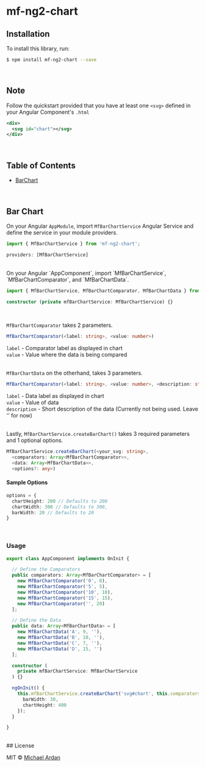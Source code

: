 # mf-ng2-chart

## Installation

To install this library, run:

```bash
$ npm install mf-ng2-chart --save
```

<br>

## Note
Follow the quickstart provided that you have at least one `<svg>` defined in your Angular Component's `.html`

```xml
<div>
  <svg id="chart"></svg>
</div>
```

<br>

## Table of Contents
- [BarChart](#bar-chart)

<br>

## Bar Chart
On your Angular `AppModule`, import `MfBarChartService` Angular Service and define the service in your module providers.

```typescript
import { MfBarChartService } from 'mf-ng2-chart';
```

```typescript
providers: [MfBarChartService]
```
<br>
On your Angular `AppComponent`, import `MfBarChartService`, `MfBarChartComparator`, and `MfBarChartData`.

```typescript
import { MfBarChartService, MfBarChartComparator, MfBarChartData } from 'mf-ng2-chart';
```

```typescript
constructor (private mfBarChartService: MfBarChartService) {}
```
<br>

`MfBarChartComparator` takes 2 parameters.<br>
```typescript
MfBarChartComparator(<label: string>, <value: number>)
```

`label` - Comparator label as displayed in chart<br>
`value` - Value where the data is being compared<br><br>

`MfBarChartData` on the otherhand, takes 3 parameters.<br>
```typescript
MfBarChartComparator(<label: string>, <value: number>, <description: string>)
```

`label` - Data label as displayed in chart<br>
`value` - Value of data<br>
`description` - Short description of the data (Currently not being used. Leave '' for now)<br><br>

Lastly, `MfBarChartService.createBarChart()` takes 3 required parameters and 1 optional options.<br>
```typescript
MfBarChartService.createBarChart(<your_svg: string>,
  <comparators: Array<MfBarChartComparator>>,
  <data: Array<MfBarChartData>>,
  <options?: any>)
```

#### Sample Options
```typescript
options = {
  chartHeight: 200 // Defaults to 200
  chartWidth: 300 // Defaults to 300,
  barWidth: 20 // Defaults to 20
}
```
<br>

### Usage

```typescript
export class AppComponent implements OnInit {

  // Define the Comparators
  public comparators: Array<MfBarChartComparator> = [
    new MfBarChartComparator('0', 0),
    new MfBarChartComparator('5', 5),
    new MfBarChartComparator('10', 10),
    new MfBarChartComparator('15', 15),
    new MfBarChartComparator('', 20)
  ];

  // Define the Data
  public data: Array<MfBarChartData> = [
    new MfBarChartData('A', 9, ''),
    new MfBarChartData('B', 10, ''),
    new MfBarChartData('C', 7, ''),
    new MfBarChartData('D', 15, '')
  ];

  constructor (
    private mfBarChartService: MfBarChartService
  ) {}

  ngOnInit() {
    this.mfBarChartService.createBarChart('svg#chart', this.comparators, this.datum, {
      barWidth: 30,
      chartHeight: 400
    });
  }

}
```
<br>
## License

MIT © [Michael Ardan](mailto:michael.ardan2000@gmail.com)
